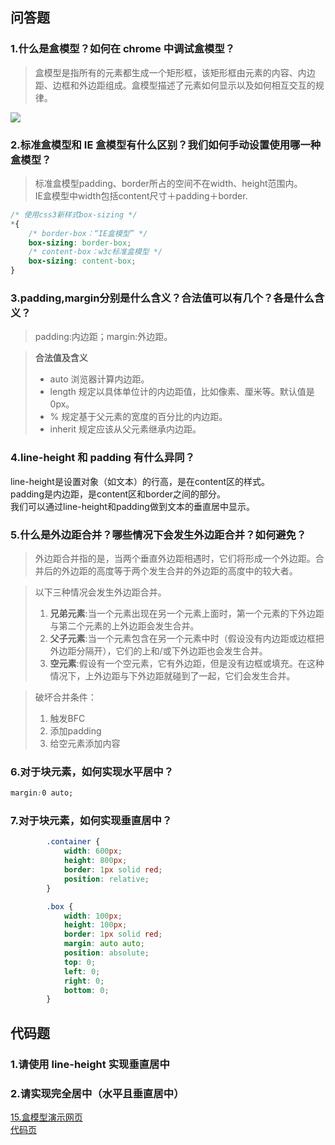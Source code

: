 ## 问答题  
### 1.什么是盒模型？如何在 chrome 中调试盒模型？  
>盒模型是指所有的元素都生成一个矩形框，该矩形框由元素的内容、内边距、边框和外边距组成。盒模型描述了元素如何显示以及如何相互交互的规律。  

![](https://work.mafengshe.com/static/upload/article/pic1566410954581.jpg)  

### 2.标准盒模型和 IE 盒模型有什么区别？我们如何手动设置使用哪一种盒模型？  
>标准盒模型padding、border所占的空间不在width、height范围内。  
IE盒模型中width包括content尺寸＋padding＋border.  

```css
/* 使用css3新样式box-sizing */
*{
    /* border-box：“IE盒模型” */
    box-sizing: border-box;
    /* content-box：w3c标准盒模型 */
    box-sizing: content-box;
}
```
### 3.padding,margin分别是什么含义？合法值可以有几个？各是什么含义？  
>padding:内边距；margin:外边距。

>**合法值及含义**
>* auto    浏览器计算内边距。
>* length	规定以具体单位计的内边距值，比如像素、厘米等。默认值是 0px。
>* %    规定基于父元素的宽度的百分比的内边距。
>* inherit   规定应该从父元素继承内边距。

### 4.line-height 和 padding 有什么异同？  
line-height是设置对象（如文本）的行高，是在content区的样式。  
padding是内边距，是content区和border之间的部分。  
我们可以通过line-height和padding做到文本的垂直居中显示。  

### 5.什么是外边距合并？哪些情况下会发生外边距合并？如何避免？  
>外边距合并指的是，当两个垂直外边距相遇时，它们将形成一个外边距。合并后的外边距的高度等于两个发生合并的外边距的高度中的较大者。  

>以下三种情况会发生外边距合并。
>1. **兄弟元素**:当一个元素出现在另一个元素上面时，第一个元素的下外边距与第二个元素的上外边距会发生合并。
>2. **父子元素**:当一个元素包含在另一个元素中时（假设没有内边距或边框把外边距分隔开），它们的上和/或下外边距也会发生合并。
>3. **空元素**:假设有一个空元素，它有外边距，但是没有边框或填充。在这种情况下，上外边距与下外边距就碰到了一起，它们会发生合并。  

>破坏合并条件：
>1. 触发BFC
>2. 添加padding
>3. 给空元素添加内容  

### 6.对于块元素，如何实现水平居中？  
```css
margin:0 auto;
```  

### 7.对于块元素，如何实现垂直居中？  
```css
        .container {
            width: 600px;
            height: 800px;
            border: 1px solid red;
            position: relative;
        }

        .box {
            width: 100px;
            height: 100px;
            border: 1px solid red;
            margin: auto auto;
            position: absolute;
            top: 0;
            left: 0;
            right: 0;
            bottom: 0;
        }
```  

## 代码题  
### 1.请使用 line-height 实现垂直居中  
### 2.请实现完全居中（水平且垂直居中）  
[15.盒模型演示网页](https://zhouxv.github.io/mfs-homework/15.盒模型/15.盒模型代码题演示网页.html)  
[代码页](https://github.com/zhouxv/mfs-homework/blob/master/15.盒模型/15.盒模型代码题演示网页.html)  
